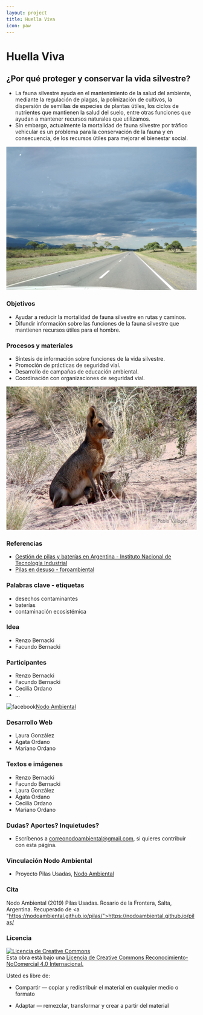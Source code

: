 ```yaml
---
layout: project
title: Huella Viva
icon: paw
---
```


# Huella Viva

## ¿Por qué proteger y conservar la vida silvestre?
- La fauna silvestre ayuda en el mantenimiento de la salud del ambiente, mediante la regulación de plagas, la polinización de cultivos, la dispersión de semillas de especies de plantas útiles, los ciclos de nutrientes que mantienen la salud del suelo, entre otras funciones que ayudan a mantener recursos naturales que utilizamos.
- Sin embargo, actualmente la mortalidad de fauna silvestre por tráfico vehicular es un problema para la conservación de la fauna y en consecuencia, de los recursos útiles para mejorar el bienestar social.

![ruta9](/assets/images/projects/ruta9.jpg)


### Objetivos
- Ayudar a reducir la mortalidad de fauna silvestre en rutas y caminos.
- Difundir información sobre las funciones de la fauna silvestre que mantienen recursos útiles para el hombre.


### Procesos y materiales
- Síntesis de información sobre funciones de la vida silvestre. 
- Promoción de prácticas de seguridad vial.
- Desarrollo de campañas de educación ambiental.
- Coordinación con organizaciones de seguridad vial.


![mara](/assets/images/projects/mara.jpg)



### Referencias
- <a href="https://www.google.com/url?sa=t&rct=j&q=&esrc=s&source=web&cd=1&ved=2ahUKEwiundW5m5DkAhUJHbkGHb_nDfsQFjAAegQIARAC&url=https%3A%2F%2Fwww.inti.gob.ar%2Fpublicaciones%2Fdescargac%2F20&usg=AOvVaw3FNtWpCvKoDIO683jvm7T4">Gestión de pilas y baterías en Argentina - Instituto Nacional de Tecnología Industrial</a>
- <a href="https://www.foroambiental.net/pilas-en-desuso">Pilas en desuso - foroambiental</a>


### Palabras clave - etiquetas
- desechos contaminantes
- baterías
- contaminación ecosistémica


### Idea
- Renzo Bernacki
- Facundo Bernacki


### Participantes
- Renzo Bernacki
- Facundo Bernacki
- Cecilia Ordano
- ...


![facebook](/home/nodo/nodo/images/facebook.png)<a href="https://www.facebook.com/fnodoambiental">Nodo Ambiental</a>


### Desarrollo Web
- Laura González
- Ágata Ordano
- Mariano Ordano


### Textos e imágenes
- Renzo Bernacki
- Facundo Bernacki
- Laura González
- Ágata Ordano
- Cecilia Ordano
- Mariano Ordano


### Dudas? Aportes? Inquietudes?
- Escríbenos a correonodoambiental@gmail.com, si quieres contribuir con esta página.


### Vinculación Nodo Ambiental
- Proyecto Pilas Usadas, <a href="https://nodoambiental.org">Nodo Ambiental</a>


### Cita
Nodo Ambiental (2019) Pilas Usadas. Rosario de la Frontera, Salta, Argentina. Recuperado de <a "https://nodoambiental.github.io/pilas/">https://nodoambiental.github.io/pilas/</a>


### Licencia
<a rel="license" href="http://creativecommons.org/licenses/by-nc/4.0/"><img alt="Licencia de Creative Commons" style="border-width:0" src="https://licensebuttons.net/l/by-nc/4.0/88x31.png" /></a><br />Esta obra está bajo una <a rel="license" href="https://creativecommons.org/licenses/by-nc/4.0/deed.es_ES">Licencia de Creative Commons Reconocimiento-NoComercial 4.0 Internacional.</a>

Usted es libre de:

+ Compartir — copiar y redistribuir el material en cualquier medio o formato

+ Adaptar — remezclar, transformar y crear a partir del material

